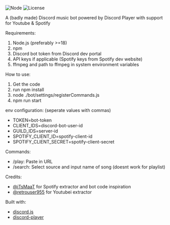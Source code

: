 ![Node](https://img.shields.io/badge/node-%3E%3D18-brightgreen)
![License](https://img.shields.io/github/license/brrrbot/bob)

A (badly made) Discord music bot powered by Discord Player with support for Youtube & Spotify

Requirements:
1. Node.js (preferably >=18)
2. npm
3. Discord bot token from Discord dev portal
4. API keys if applicable (Spotify keys from Spotify dev website)
5. ffmpeg and path to ffmpeg in system environment variables

How to use:
1. Get the code
2. run npm install
3. node ./bot/settings/registerCommands.js
4. npm run start

env configuration: (seperate values with commas)
- TOKEN=bot-token
- CLIENT_IDS=discord-bot-user-id
- GUILD_IDS=server-id
- SPOTIFY_CLIENT_ID=spotify-client-id
- SPOTIFY_CLIENT_SECRET=spotify-client-secret

Commands:
- /play: Paste in URL
- /search: Select source and input name of song (doesnt work for playlist)

Credits:
- [@iTsMaaT](https://github.com/iTsMaaT) for Spotify extractor and bot code inspiration
- [@retrouser955](https://github.com/retrouser955) for Youtubei extractor

Built with:
- [discord.js](https://github.com/discordjs/discord.js)
- [discord-player](https://github.com/Androz2091/discord-player)
